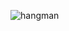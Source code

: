 ![hangman](https://drive.google.com/file/d/18ZdrpSvMpchq3fvf1YpDP7aoLva6tT-u/view?usp=share_link "hangmangame intro")
